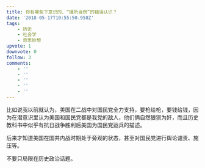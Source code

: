 ```yaml
---
title: 你有哪些下意识的、“理所当然”的错误认识？
date: '2018-05-17T10:55:50.958Z'
tags:
    - 历史
    - 社会学
    - 奇思妙想
upvote: 1
downvote: 0
follow: 3
comments:
    - ''
    - ''
    - ''
    - ''
    - ''
---
```


比如说我以前就认为，美国在二战中对国民党全力支持，要枪给枪，要钱给钱，因为在潜意识里认为美国和国民党都是我党的敌人，他们俩自然狼狈为奸，而且历史教科书中似乎有抗日战争胜利后美国为国民党运兵的描述。

后来才知道美国在国共内战时期处于旁观的状态，甚至对国民党进行舆论谴责、施压等。

不要只局限在历史政治话题。
